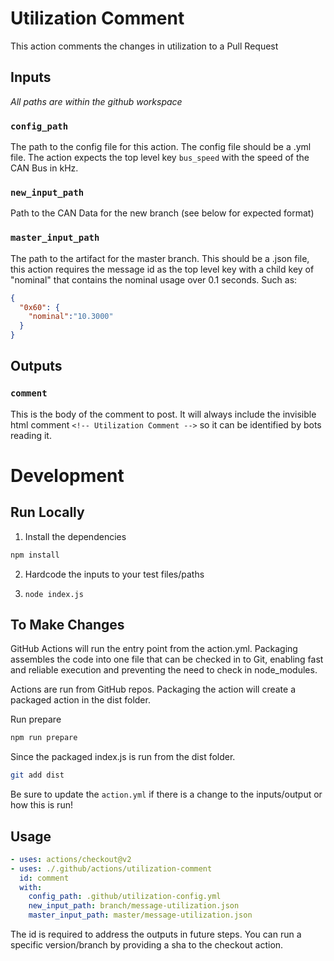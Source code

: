 # Utilization Comment

This action comments the changes in utilization to a Pull Request 

## Inputs
_All paths are within the github workspace_

### `config_path`

The path to the config file for this action. The config file should be a .yml file. The action expects the top level key `bus_speed` with the speed of the CAN Bus in kHz. 

### `new_input_path`

Path to the CAN Data for the new branch (see below for expected format)

### `master_input_path`

The path to the artifact for the master branch. This should be a .json file, this action requires the message id as the top level key with a child key of "nominal" that contains the nominal usage over 0.1 seconds. Such as:

```json
{
  "0x60": {
    "nominal":"10.3000"
  }
}
```

## Outputs

### `comment`

This is the body of the comment to post. It will always include the invisible html comment `<!-- Utilization Comment -->` so it can be identified by bots reading it. 


# Development

## Run Locally

1. Install the dependencies

```bash
npm install
```

2. Hardcode the inputs to your test files/paths

3. `node index.js`


## To Make Changes

GitHub Actions will run the entry point from the action.yml. Packaging assembles the code into one file that can be checked in to Git, enabling fast and reliable execution and preventing the need to check in node_modules.

Actions are run from GitHub repos.  Packaging the action will create a packaged action in the dist folder.

Run prepare

```bash
npm run prepare
```

Since the packaged index.js is run from the dist folder.

```bash
git add dist
```
Be sure to update the `action.yml` if there is a change to the inputs/output or how this is run!

## Usage

```yaml
- uses: actions/checkout@v2
- uses: ./.github/actions/utilization-comment
  id: comment
  with: 
    config_path: .github/utilization-config.yml
    new_input_path: branch/message-utilization.json
    master_input_path: master/message-utilization.json
```
The id is required to address the outputs in future steps.
You can run a specific version/branch by providing a sha to the checkout action. 